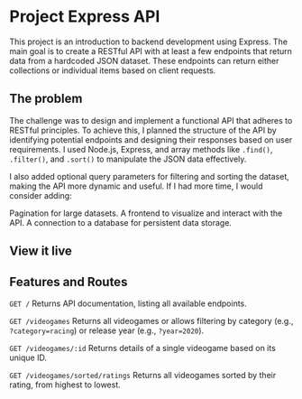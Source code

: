 # Project Express API

This project is an introduction to backend development using Express. The main goal is to create a RESTful API with at least a few endpoints that return data from a hardcoded JSON dataset. These endpoints can return either collections or individual items based on client requests.

## The problem

The challenge was to design and implement a functional API that adheres to RESTful principles. To achieve this, I planned the structure of the API by identifying potential endpoints and designing their responses based on user requirements. I used Node.js, Express, and array methods like `.find()`, `.filter()`, and `.sort()` to manipulate the JSON data effectively.

I also added optional query parameters for filtering and sorting the dataset, making the API more dynamic and useful. If I had more time, I would consider adding:

Pagination for large datasets.
A frontend to visualize and interact with the API.
A connection to a database for persistent data storage.

## View it live



## Features and Routes

`GET /`
Returns API documentation, listing all available endpoints.

`GET /videogames`
Returns all videogames or allows filtering by category (e.g., `?category=racing`) or release year (e.g., `?year=2020`).

`GET /videogames/:id`
Returns details of a single videogame based on its unique ID.

`GET /videogames/sorted/ratings`
Returns all videogames sorted by their rating, from highest to lowest.